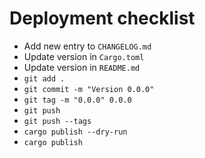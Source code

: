 # Deployment checklist

- Add new entry to `CHANGELOG.md`
- Update version in `Cargo.toml`
- Update version in `README.md`
- `git add .`
- `git commit -m "Version 0.0.0"`
- `git tag -m "0.0.0" 0.0.0`
- `git push`
- `git push --tags`
- `cargo publish --dry-run`
- `cargo publish`
